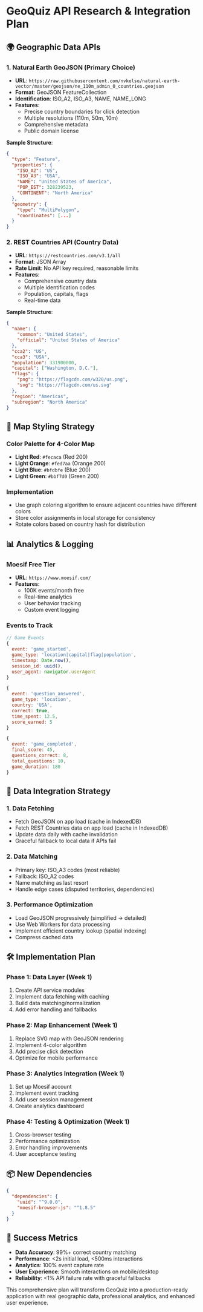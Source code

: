 # GeoQuiz API Research & Integration Plan

## 🌍 Geographic Data APIs

### 1. **Natural Earth GeoJSON** (Primary Choice)
- **URL**: `https://raw.githubusercontent.com/nvkelso/natural-earth-vector/master/geojson/ne_110m_admin_0_countries.geojson`
- **Format**: GeoJSON FeatureCollection
- **Identification**: ISO_A2, ISO_A3, NAME, NAME_LONG
- **Features**: 
  - Precise country boundaries for click detection
  - Multiple resolutions (110m, 50m, 10m)
  - Comprehensive metadata
  - Public domain license

**Sample Structure**:
```json
{
  "type": "Feature",
  "properties": {
    "ISO_A2": "US",
    "ISO_A3": "USA", 
    "NAME": "United States of America",
    "POP_EST": 328239523,
    "CONTINENT": "North America"
  },
  "geometry": {
    "type": "MultiPolygon",
    "coordinates": [...]
  }
}
```

### 2. **REST Countries API** (Country Data)
- **URL**: `https://restcountries.com/v3.1/all`
- **Format**: JSON Array
- **Rate Limit**: No API key required, reasonable limits
- **Features**:
  - Comprehensive country data
  - Multiple identification codes
  - Population, capitals, flags
  - Real-time data

**Sample Structure**:
```json
{
  "name": {
    "common": "United States",
    "official": "United States of America"
  },
  "cca2": "US",
  "cca3": "USA",
  "population": 331900000,
  "capital": ["Washington, D.C."],
  "flags": {
    "png": "https://flagcdn.com/w320/us.png",
    "svg": "https://flagcdn.com/us.svg"
  },
  "region": "Americas",
  "subregion": "North America"
}
```

## 🎨 Map Styling Strategy

### Color Palette for 4-Color Map
- **Light Red**: `#fecaca` (Red 200)
- **Light Orange**: `#fed7aa` (Orange 200) 
- **Light Blue**: `#bfdbfe` (Blue 200)
- **Light Green**: `#bbf7d0` (Green 200)

### Implementation
- Use graph coloring algorithm to ensure adjacent countries have different colors
- Store color assignments in local storage for consistency
- Rotate colors based on country hash for distribution

## 📊 Analytics & Logging

### Moesif Free Tier
- **URL**: `https://www.moesif.com/`
- **Features**: 
  - 100K events/month free
  - Real-time analytics
  - User behavior tracking
  - Custom event logging

### Events to Track
```javascript
// Game Events
{
  event: 'game_started',
  game_type: 'location|capital|flag|population',
  timestamp: Date.now(),
  session_id: uuid(),
  user_agent: navigator.userAgent
}

{
  event: 'question_answered', 
  game_type: 'location',
  country: 'USA',
  correct: true,
  time_spent: 12.5,
  score_earned: 5
}

{
  event: 'game_completed',
  final_score: 45,
  questions_correct: 8,
  total_questions: 10,
  game_duration: 180
}
```

## 🔄 Data Integration Strategy

### 1. Data Fetching
- Fetch GeoJSON on app load (cache in IndexedDB)
- Fetch REST Countries data on app load (cache in IndexedDB)
- Update data daily with cache invalidation
- Graceful fallback to local data if APIs fail

### 2. Data Matching
- Primary key: ISO_A3 codes (most reliable)
- Fallback: ISO_A2 codes
- Name matching as last resort
- Handle edge cases (disputed territories, dependencies)

### 3. Performance Optimization
- Load GeoJSON progressively (simplified → detailed)
- Use Web Workers for data processing
- Implement efficient country lookup (spatial indexing)
- Compress cached data

## 🛠 Implementation Plan

### Phase 1: Data Layer (Week 1)
1. Create API service modules
2. Implement data fetching with caching
3. Build data matching/normalization
4. Add error handling and fallbacks

### Phase 2: Map Enhancement (Week 1)
1. Replace SVG map with GeoJSON rendering
2. Implement 4-color algorithm
3. Add precise click detection
4. Optimize for mobile performance

### Phase 3: Analytics Integration (Week 1)
1. Set up Moesif account
2. Implement event tracking
3. Add user session management
4. Create analytics dashboard

### Phase 4: Testing & Optimization (Week 1)
1. Cross-browser testing
2. Performance optimization
3. Error handling improvements
4. User acceptance testing

## 📦 New Dependencies

```json
{
  "dependencies": {
    "uuid": "^9.0.0",
    "moesif-browser-js": "^1.8.5"
  }
}
```

## 🎯 Success Metrics

- **Data Accuracy**: 99%+ correct country matching
- **Performance**: <2s initial load, <500ms interactions
- **Analytics**: 100% event capture rate
- **User Experience**: Smooth interactions on mobile/desktop
- **Reliability**: <1% API failure rate with graceful fallbacks

This comprehensive plan will transform GeoQuiz into a production-ready application with real geographic data, professional analytics, and enhanced user experience.